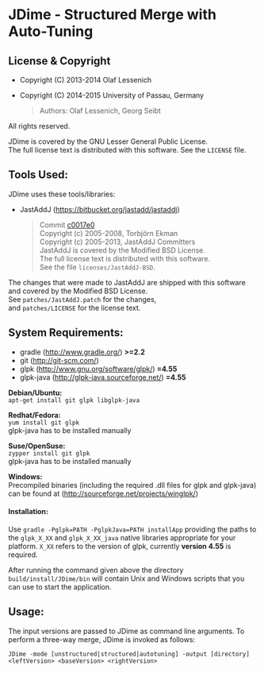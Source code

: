 # JDime  -  Structured Merge with Auto-Tuning
## License & Copyright
* Copyright (C) 2013-2014 Olaf Lessenich  
* Copyright (C) 2014-2015 University of Passau, Germany  
  
  > Authors: Olaf Lessenich, Georg Seibt

All rights reserved.  

JDime is covered by the GNU Lesser General Public License.  
The full license text is distributed with this software. See the `LICENSE` file.

## Tools Used:
JDime uses these tools/libraries:

* JastAddJ (https://bitbucket.org/jastadd/jastaddj)  

  > Commit [c0017e0](https://bitbucket.org/jastadd/jastaddj/src/c0017e0)  
  > Copyright (c) 2005-2008, Torbjörn Ekman  
  > Copyright (c) 2005-2013, JastAddJ Committers  
  > JastAddJ is covered by the Modified BSD License.  
  > The full license text is distributed with this software.  
  > See the file `licenses/JastAddJ-BSD`.

The changes that were made to JastAddJ are shipped with this software  
and covered by the Modified BSD License.  
See `patches/JastAddJ.patch` for the changes,  
and `patches/LICENSE` for the license text.

## System Requirements:
* gradle (http://www.gradle.org/) __>=2.2__
* git (http://git-scm.com/)
* glpk (http://www.gnu.org/software/glpk/) __=4.55__
* glpk-java (http://glpk-java.sourceforge.net/) __=4.55__

__Debian/Ubuntu:__  
`apt-get install git glpk libglpk-java`

__Redhat/Fedora:__  
`yum install git glpk`  
glpk-java has to be installed manually

__Suse/OpenSuse:__  
`zypper install git glpk`  
glpk-java has to be installed manually  

__Windows:__  
Precompiled binaries (including the required .dll files for glpk and glpk-java) can be found at
(http://sourceforge.net/projects/winglpk/)

#### Installation:
Use `gradle -Pglpk=PATH -PglpkJava=PATH installApp` providing the paths to the `glpk_X_XX` and `glpk_X_XX_java` 
native libraries appropriate for your platform. `X_XX` refers to the version of glpk, currently __version 4.55__ is required.  

After running the command given above the directory `build/install/JDime/bin` will contain Unix and Windows scripts
that you can use to start the application.

## Usage:
The input versions are passed to JDime as command line arguments. To perform a three-way merge, JDime is invoked as follows: 

`JDime -mode [unstructured|structured|autotuning] -output [directory] <leftVersion> <baseVersion> <rightVersion>`
